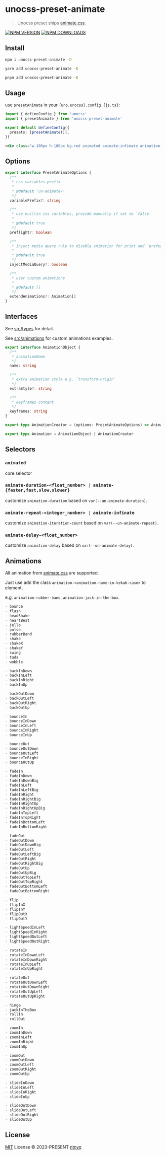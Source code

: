 # unocss-preset-animate

> Unocss preset ships [animate.css](https://github.com/animate-css/animate.css).

[![NPM VERSION](https://img.shields.io/npm/v/unocss-preset-animate.svg)](https://www.npmjs.com/package/unocss-preset-animate)
[![NPM DOWNLOADS](https://img.shields.io/npm/dy/unocss-preset-animate.svg)](https://www.npmjs.com/package/unocss-preset-animate)

## Install

```bash
npm i unocss-preset-animate -D
```

```bash
yarn add unocss-preset-animate -D
```

```bash
pnpm add unocss-preset-animate -D
```

## Usage

use `presetAnimate` in your `{uno,unocss}.config.{js,ts}`:

```ts
import { defineConfig } from 'unocss'
import { presetAnimate } from 'unocss-preset-animate'

export default defineConfig({
  presets: [presetAnimate()],
})
```

```html
<div class="w-100px h-100px bg-red animated animate-infinate animation-heart-beat"></div>
```

## Options

```ts
export interface PresetAnimateOptions {
  /**
   * css variables prefix
   *
   * @default 'un-animate-'
   */
  variablePrefix?: string

  /**
   * use builtin css variables, provide manually if set to `false`
   *
   * @default true
   */
  preflight?: boolean

  /**
   * inject media query rule to disable animation for print and `prefers-reduced-motion`
   *
   * @default true
   */
  injectMediaQuery?: boolean

  /**
   * user custom animations
   *
   * @default []
   */
  extendAnimations?: Animation[]
}
```

## Interfaces

See [src/types](./src/types.ts) for detail.

See [src/animations](./src/animations) for custom animations examples.

```ts
export interface AnimationObject {
  /**
   * animationName
   */
  name: string

  /**
   * extra animation style e.g. `transform-origin`
   */
  extraStyle?: string

  /**
   * keyframes content
   */
  keyframes: string
}

export type AnimationCreator = (options: PresetAnimateOptions) => AnimationObject

export type Animation = AnimationObject | AnimationCreator
```

## Selectors

### `animated`

core selector

### `animate-duration-<float_number> | animate-{faster,fast,slow,slower}`

customize `animation-duration` based on `var(--un-animate-duration)`.

### `animate-repeat-<integer_number> | animate-infinate`

customize `animation-iteration-count` based on `var(--un-animate-repeat)`.

### `animate-delay-<float_number>`

customize `animation-delay` based on `var(--un-animate-delay)`.

## Animations

All animation from [animate.css](https://github.com/animate-css/animate.css) are supported.

Just use add the class `animation-<animation-name-in-kekab-case>` to element.

e.g. `animation-rubber-band`, `animation-jack-in-the-box`.

```md
- bounce
- flash
- headShake
- heartBeat
- jello
- pulse
- rubberBand
- shake
- shakeX
- shakeY
- swing
- tada
- wobble

- backInDown
- backInLeft
- backInRight
- backInUp

- backOutDown
- backOutLeft
- backOutRight
- backOutUp

- bounceIn
- bounceInDown
- bounceInLeft
- bounceInRight
- bounceInUp

- bounceOut
- bounceOutDown
- bounceOutLeft
- bounceInRight
- bounceOutUp

- fadeIn
- fadeInDown
- fadeInDownBig
- fadeInLeft
- fadeInLeftBig
- fadeInRight
- fadeInRightBig
- fadeInRightUp
- fadeInRightUpBig
- fadeInTopLeft
- fadeInTopRight
- fadeInBottomLeft
- fadeInBottomRight

- fadeOut
- fadeOutDown
- fadeOutDownBig
- fadeOutLeft
- fadeOutLeftBig
- fadeOutRight
- fadeOutRightBig
- fadeOutUp
- fadeOutUpBig
- fadeOutTopLeft
- fadeOutTopRight
- fadeOutBottomLeft
- fadeOutBottomRight

- flip
- flipInX
- flipInY
- flipOutX
- flipOutY

- lightSpeedInLeft
- lightSpeedInRight
- lightSpeedOutLeft
- lightSpeedOutRight

- rotateIn
- rotateInDownLeft
- rotateInDownRight
- rotateInUpLeft
- rotateInUpRight

- rotateOut
- rotateOutDownLeft
- rotateOutDownRight
- rotateOutUpLeft
- rotateOutUpRight

- hinge
- jackInTheBox
- rollIn
- rollOut

- zoomIn
- zoomInDown
- zoomInLeft
- zoomInRight
- zoomInUp

- zoomOut
- zoomOutDown
- zoomOutLeft
- zoomOutRight
- zoomOutUp

- slideInDown
- slideInLeft
- slideInRight
- slideInUp

- slideOutDown
- slideOutLeft
- slideOutRight
- slideOutUp
```

## License

[MIT](./LICENSE) License © 2023-PRESENT [ntnyq](https://github.com/ntnyq)
